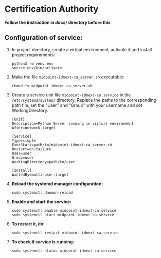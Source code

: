 # Certification Authority

**Follow the instruction in *docs/* directory before this**

## Configuration of service:

1. In project directory, create a virtual environment, activate it and install project requirements:
    ```
    python3 -m venv env
    source env/bin/activate
    ```

2. Make the file `midpoint-idmext-ca_server.sh` executable:

    ```
    chmod +x midpoint-idmext-ca_server.sh
    ```

3. Create a service unit file `midpoint-idmext-ca.service` in the `/etc/systemd/system/` directory. 
Replace the paths to the corresponding path file, set the "User" and "Group" with your username and set WorkingDirectory.

    ```
    [Unit]
    Description=Python Server running in virtual environment
    After=network.target

    [Service]
    Type=simple
    ExecStart=path/to/midpoint-idmext-ca_server.sh
    Restart=on-failure
    User=user
    Group=user
    WorkingDirectory=path/to/user

    [Install]
    WantedBy=multi-user.target
    ```

4. **Reload the systemd manager configuration:**

    ```
    sudo systemctl daemon-reload
    ```

5. **Enable and start the service:**

    ```
    sudo systemctl enable midpoint-idmext-ca.service
    sudo systemctl start midpoint-idmext-ca.service
    ```

6. **To restart it, do:**

    ```
    sudo systemctl restart midpoint-idmext-ca.service
    ```

7. **To check if service is running:**
    
    ```
    sudo systemctl status midpoint-idmext-ca.service
    ```
